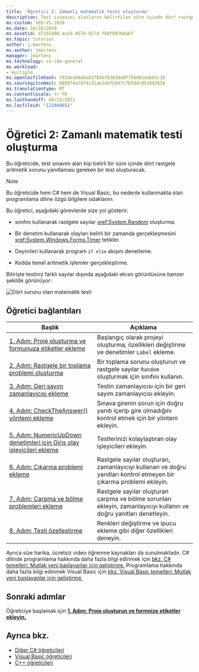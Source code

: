```yaml
---
title: 'Öğretici 2: Zamanlı matematik testi oluşturma'
description: Test sınavını alanların belirtilen süre içinde dört rastgele aritmetik sorunu yanıtlaması gereken bir test derlemeyi öğrenin.
ms.custom: SEO-VS-2020
ms.date: 10/16/2019
ms.assetid: d7165d08-ace3-457d-b57d-fb8f80760a6f
ms.topic: tutorial
author: j-martens
ms.author: jmartens
manager: jmartens
ms.technology: vs-ide-general
ms.workload:
- multiple
ms.openlocfilehash: 7d2dea54ebab5f05b783038a0f756d61dab83c3b
ms.sourcegitcommit: 68897da7d74c31ae1ebf5d47c7b5ddc9b108265b
ms.translationtype: MT
ms.contentlocale: tr-TR
ms.lasthandoff: 08/13/2021
ms.locfileid: "122040651"
---
```

# <a name="tutorial-2-create-a-timed-math-quiz"></a>Öğretici 2: Zamanlı matematik testi oluşturma

Bu öğreticide, test sınavını alan kişi belirli bir süre içinde dört rastgele aritmetik sorunu yanıtlaması gereken bir test oluşturacak.

> [!NOTE]
> Bu öğreticide hem C# hem de Visual Basic, bu nedenle kullanmakta olan programlama diline özgü bilgilere odaklanın.

Bu öğretici, aşağıdaki görevlerde size yol gösterir:

- sınıfını kullanarak rastgele sayılar <xref:System.Random> oluşturma.

- Bir denetim kullanarak olayları belirli bir zamanda gerçekleşmesini <xref:System.Windows.Forms.Timer> tetikler.

- Deyimleri kullanarak program `if else` akışını denetleme.

- Kodda temel aritmetik işlemler gerçekleştirme.

Bitirişte testiniz farklı sayılar dışında aşağıdaki ekran görüntüsüne benzer şekilde görünüyor:

![Dört sorunu olan matematik testi](../ide/media/express_finishedquiz.png)

## <a name="tutorial-links"></a>Öğretici bağlantıları

|Başlık|Açıklama|
|-----------|-----------------|
|[1. Adım: Proje oluşturma ve formunuza etiketler ekleme](../ide/step-1-create-a-project-and-add-labels-to-your-form.md)|Başlangıç olarak projeyi oluşturma, özellikleri değiştirme ve denetimler `Label` ekleme.|
|[2. Adım: Rastgele bir toplama problemi oluşturma](../ide/step-2-create-a-random-addition-problem.md)|Bir toplama sorunu oluşturun ve rastgele sayılar `Random` oluşturmak için sınıfını kullanın.|
|[3. Adım: Geri sayım zamanlayıcısı ekleme](../ide/step-3-add-a-countdown-timer.md)|Testin zamanlayıcısı için bir geri sayım zamanlayıcısı ekleyin.|
|[4. Adım: CheckTheAnswer() yöntemi ekleme](../ide/step-4-add-the-checktheanswer-parens-method.md)|Sınava girenin sorun için doğru yanıtı içerip gire olmadığını kontrol etmek için bir yöntem ekleyin.|
|[5. Adım: NumericUpDown denetimleri için Giriş olay işleyicileri ekleme](../ide/step-5-add-enter-event-handlers-for-the-numericupdown-controls.md)|Testlerinizi kolaylaştıran olay işleyicileri ekleyin.|
|[6. Adım: Çıkarma problemi ekleme](../ide/step-6-add-a-subtraction-problem.md)|Rastgele sayılar oluşturan, zamanlayıcıyı kullanan ve doğru yanıtları kontrol etmeyen bir çıkarma problemi ekleyin.|
|[7. Adım: Çarpma ve bölme problemleri ekleme](../ide/step-7-add-multiplication-and-division-problems.md)|Rastgele sayılar oluşturan çarpma ve bölme sorunları ekleyin, zamanlayıcıyı kullanın ve doğru yanıtları denetleyin.|
|[8. Adım: Testi özelleştirme](../ide/step-8-customize-the-quiz.md)|Renkleri değiştirme ve ipucu ekleme gibi diğer özellikleri deneyin.|

Ayrıca size harika, ücretsiz video öğrenme kaynakları da sunulmaktadır. C# dilinde programlama hakkında daha fazla bilgi edinmek için [bkz. C# temelleri: Mutlak yeni başlayanlar için geliştirme.](https://channel9.msdn.com/Series/C-Sharp-Fundamentals-Development-for-Absolute-Beginners) Programlama hakkında daha fazla bilgi edinmek Visual Basic için [bkz. Visual Basic temelleri: Mutlak yeni başlayanlar için geliştirme.](https://channel9.msdn.com/Series/Visual-Basic-Development-for-Absolute-Beginners)

## <a name="next-steps"></a>Sonraki adımlar

Öğreticiye başlamak için **[1. Adım: Proje oluşturun ve formnize etiketler ekleyin.](../ide/step-1-create-a-project-and-add-labels-to-your-form.md)**

## <a name="see-also"></a>Ayrıca bkz.

* [Diğer C# öğreticileri](../get-started/csharp/index.yml)
* [Visual Basic öğreticileri](../get-started/visual-basic/index.yml)
* [C++ öğreticileri](/cpp/get-started/tutorial-console-cpp)